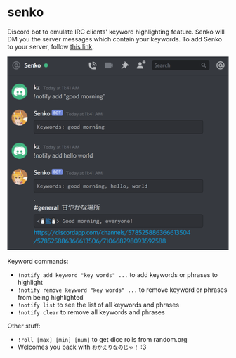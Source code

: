 # senko
Discord bot to emulate IRC clients' keyword highlighting feature. 
Senko will DM you the server messages which contain your keywords.
To add Senko to your server, follow [this link](https://discord.com/api/oauth2/authorize?client_id=578444573031006219&permissions=68608&scope=bot).

![Example of Senko's keyword highlighting](/images/senko_sample.png)

Keyword commands:
* `!notify add keyword "key words" ...` to add keywords or phrases to highlight
* `!notify remove keyword "key words" ...` to remove keyword or phrases from being highlighted
* `!notify list` to see the list of all keywords and phrases
* `!notify clear` to remove all keywords and phrases

Other stuff:
* `!roll [max] [min] [num]` to get dice rolls from random.org
* Welcomes you back with `おかえりなのじゃ！` :3
